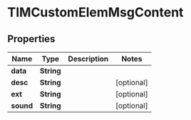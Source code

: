 

# TIMCustomElemMsgContent


## Properties

| Name | Type | Description | Notes |
|------------ | ------------- | ------------- | -------------|
|**data** | **String** |  |  |
|**desc** | **String** |  |  [optional] |
|**ext** | **String** |  |  [optional] |
|**sound** | **String** |  |  [optional] |



